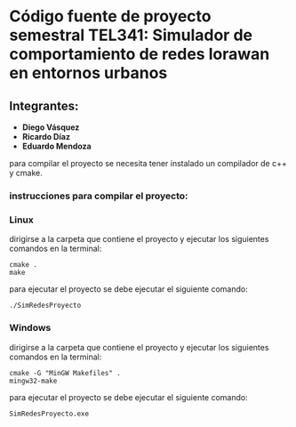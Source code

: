 # Código fuente de proyecto semestral TEL341: Simulador de comportamiento de redes lorawan en entornos urbanos  

## Integrantes:  
- **Diego Vásquez**
- **Ricardo Díaz**
- **Eduardo Mendoza**

para compilar el proyecto se necesita tener instalado un compilador de c++ y cmake.

### instrucciones para compilar el proyecto:

### Linux

dirigirse a la carpeta que contiene el proyecto y ejecutar los siguientes comandos en la terminal:
    

    cmake .
    make

para ejecutar el proyecto se debe ejecutar el siguiente comando:

    ./SimRedesProyecto


### Windows

dirigirse a la carpeta que contiene el proyecto y ejecutar los siguientes comandos en la terminal:

    cmake -G "MinGW Makefiles" .
    mingw32-make

para ejecutar el proyecto se debe ejecutar el siguiente comando:
    
    SimRedesProyecto.exe

